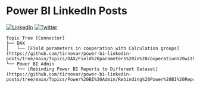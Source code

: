 # Power BI LinkedIn Posts

[![LinkedIn](https://img.shields.io/badge/linkedin-%230077B5.svg?style=for-the-badge&logo=linkedin&logoColor=white)](https://www.linkedin.com/in/%C5%A1t%C4%9Bp%C3%A1n-re%C5%A1l-464084152/) [![Twitter](https://img.shields.io/badge/twitter-%231DA1F2.svg?style=for-the-badge&logo=Twitter&logoColor=white)](https://twitter.com/tpnRel1)

    Topic Tree [Connector]
    ├── DAX 
    │   └── [Field parameters in cooperation with Calculation groups](https://github.com/tirnovar/power-bi-linkedin-posts/tree/main/Topics/DAX/Field%20parameters%20in%20cooperation%20with%20Calculation%20groups)
    └── Power BI Admin
        └── [Rebinding Power BI Reports to Different Dataset](https://github.com/tirnovar/power-bi-linkedin-posts/tree/main/Topics/Power%20BI%20Admin/Rebinding%20Power%20BI%20Reports%20to%20Different%20Dataset)
